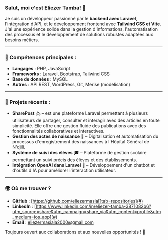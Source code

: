 ### Salut, moi c'est Eliezer Tamba! 👋

Je suis un développeur passionné par le **backend avec Laravel**, l'intégration d'API, et le développement frontend avec **Tailwind CSS et Vite**. J'ai une expérience solide dans la gestion d'informations, l'automatisation des processus et le développement de solutions robustes adaptées aux besoins métiers.

---

### 🚀 Compétences principales :
- **Langages** : PHP, JavaScript
- **Frameworks** : Laravel, Bootstrap, Tailwind CSS
- **Base de données** : MySQL
- **Autres** : API REST, WordPress, Git, Merise (modélisation)

---

### 📌 Projets récents :
- **SharePost** 🖧 – est une plateforme Laravel permettant à plusieurs utilisateurs de partager, consulter et interagir avec des articles en toute simplicité. Elle offre une gestion fluide des publications avec des fonctionnalités collaboratives et interactives.
- **Gestion des actes de naissance** 🏥 – Digitalisation et automatisation du processus d'enregistrement des naissances à l'Hôpital Général de N'djili.
- **Système de suivi des élèves** 🎓 – Plateforme de gestion scolaire permettant un suivi précis des élèves et des établissements.
- **Intégration OpenAI dans Laravel** 🤖 – Développement d'un chatbot et d'outils d'IA pour améliorer l'interaction utilisateur.

---

### 🌍 Où me trouver ?
- **GitHub** : [https://github.com/eliezermasial?tab=repositories](#)
- **LinkedIn** : [https://www.linkedin.com/in/eliezer-tamba-3871082b6?utm_source=share&utm_campaign=share_via&utm_content=profile&utm_medium=ios_app](#)
- **Email** : eliezermasiala2000@gmail.com

Toujours ouvert aux collaborations et aux nouvelles opportunités ! 🚀
